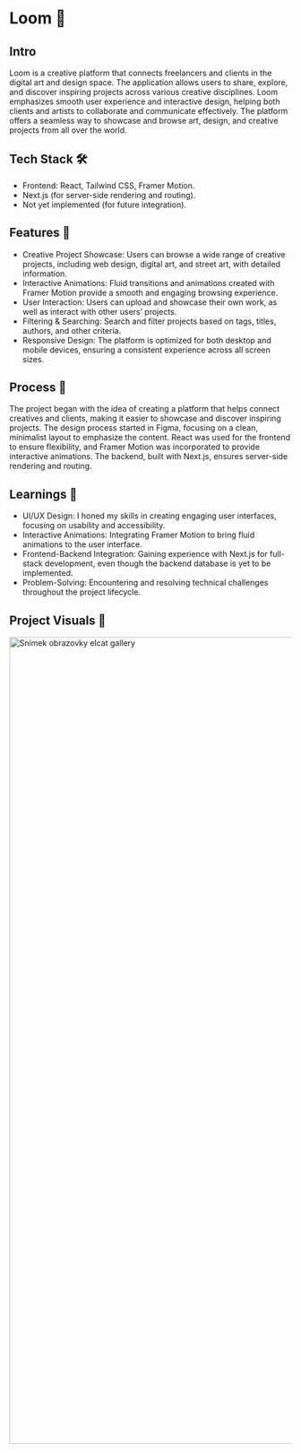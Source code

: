 <h1>Loom 🎨</h1>

<h2>Intro</h2>
Loom is a creative platform that connects freelancers and clients in the digital art and design space. The application allows users to share, explore, and discover inspiring projects across various creative disciplines. Loom emphasizes smooth user experience and interactive design, helping both clients and artists to collaborate and communicate effectively. The platform offers a seamless way to showcase and browse art, design, and creative projects from all over the world.

<h2>Tech Stack 🛠️</h2>
<ul>
<li>Frontend: React, Tailwind CSS, Framer Motion.
</li>
<li>Next.js (for server-side rendering and routing).</li>
<li>Not yet implemented (for future integration).</li>
</ul>

<h2>Features 🌟</h2>
<ul>
<li>Creative Project Showcase: Users can browse a wide range of creative projects, including web design, digital art, and street art, with detailed information.</li>
<li>Interactive Animations: Fluid transitions and animations created with Framer Motion provide a smooth and engaging browsing experience.</li>
<li>User Interaction: Users can upload and showcase their own work, as well as interact with other users’ projects.</li>
<li>Filtering & Searching: Search and filter projects based on tags, titles, authors, and other criteria.</li>
<li>Responsive Design: The platform is optimized for both desktop and mobile devices, ensuring a consistent experience across all screen sizes.</li>
</ul>

<h2>Process 🚀</h2>
The project began with the idea of creating a platform that helps connect creatives and clients, making it easier to showcase and discover inspiring projects. The design process started in Figma, focusing on a clean, minimalist layout to emphasize the content. React was used for the frontend to ensure flexibility, and Framer Motion was incorporated to provide interactive animations. The backend, built with Next.js, ensures server-side rendering and routing.

<h2>Learnings 🧠</h2>
<ul>
<li>UI/UX Design: I honed my skills in creating engaging user interfaces, focusing on usability and accessibility.</li>
<li>Interactive Animations: Integrating Framer Motion to bring fluid animations to the user interface.</li>
<li>Frontend-Backend Integration: Gaining experience with Next.js for full-stack development, even though the backend database is yet to be implemented.</li>
<li>Problem-Solving: Encountering and resolving technical challenges throughout the project lifecycle.</li>
</ul>

<h2>Project Visuals 📸</h2>
<img width="1439" alt="Snímek obrazovky elcat gallery" src="https://github.com/user-attachments/assets/527d1a77-0c41-4f56-bf01-af4bbf0709d0">

